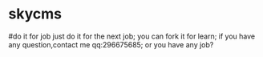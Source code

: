 # skycms
#do it for job
just do it for the next job;
you can fork it for learn;
if you have any question,contact me qq:296675685;
or you have any job?

